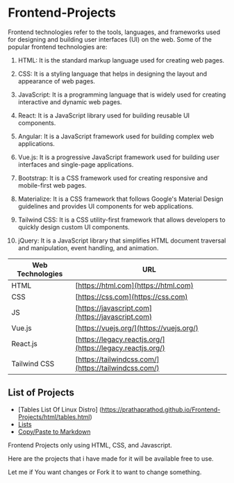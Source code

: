 # Frontend-Projects

Frontend technologies refer to the tools, languages, and frameworks used for designing and building user interfaces (UI) on the web. Some of the popular frontend technologies are:

1. HTML: It is the standard markup language used for creating web pages.

2. CSS: It is a styling language that helps in designing the layout and appearance of web pages.

3. JavaScript: It is a programming language that is widely used for creating interactive and dynamic web pages.

4. React: It is a JavaScript library used for building reusable UI components.

5. Angular: It is a JavaScript framework used for building complex web applications.

6. Vue.js: It is a progressive JavaScript framework used for building user interfaces and single-page applications.

7. Bootstrap: It is a CSS framework used for creating responsive and mobile-first web pages.

8. Materialize: It is a CSS framework that follows Google's Material Design guidelines and provides UI components for web applications.

9. Tailwind CSS: It is a CSS utility-first framework that allows developers to quickly design custom UI components.

10. jQuery: It is a JavaScript library that simplifies HTML document traversal and manipulation, event handling, and animation.

| Web Technologies | URL |
| ------ | ------ |
| HTML | [https://html.com](https://html.com) |
| CSS | [https://css.com](https://css.com) |
| JS | [https://javascript.com](https://javascript.com) |
| Vue.js | [https://vuejs.org/](https://vuejs.org/) |
| React.js | [https://legacy.reactjs.org/](https://legacy.reactjs.org/) |
| Tailwind CSS | [https://tailwindcss.com/](https://tailwindcss.com/) |

## List of Projects
- [Tables List Of Linux Distro] (https://prathaprathod.github.io/Frontend-Projects/html/tables.html)
- [Lists](https://prathaprathod.github.io/Frontend-Projects/html/list.html)
- [Copy/Paste to Markdown](https://prathaprathod.github.io/Frontend-Projects/c2m)


 Frontend Projects only using HTML, CSS, and Javascript.

 Here are the projects that i have made for it will be available free to use.

 Let me if You want changes or Fork it to want to change something.
